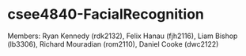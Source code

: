 # csee4840-FacialRecognition

Members: Ryan Kennedy (rdk2132), Felix Hanau (fjh2116), Liam Bishop (lb3306), Richard Mouradian (rom2110), Daniel Cooke (dwc2122)

